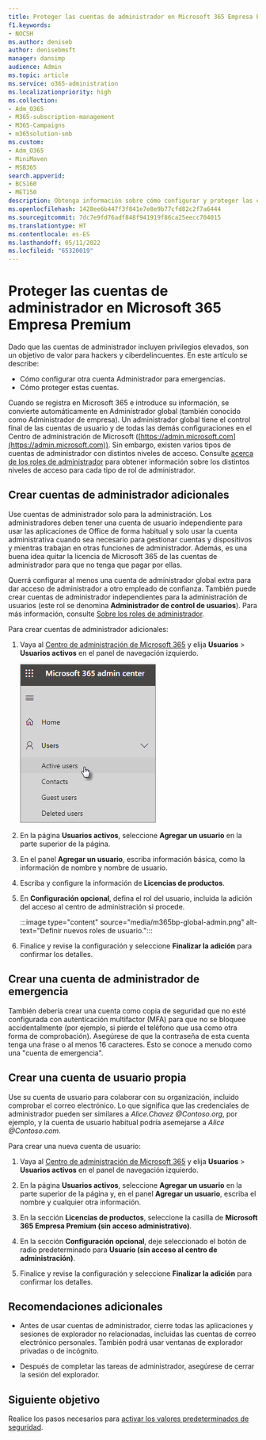 ```yaml
---
title: Proteger las cuentas de administrador en Microsoft 365 Empresa Premium
f1.keywords:
- NOCSH
ms.author: deniseb
author: denisebmsft
manager: dansimp
audience: Admin
ms.topic: article
ms.service: o365-administration
ms.localizationpriority: high
ms.collection:
- Adm_O365
- M365-subscription-management
- M365-Campaigns
- m365solution-smb
ms.custom:
- Adm_O365
- MiniMaven
- MSB365
search.appverid:
- BCS160
- MET150
description: Obtenga información sobre cómo configurar y proteger las cuentas de administrador en Microsoft 365 Empresa Premium.
ms.openlocfilehash: 1428ee6b447f3f841e7e8e9b77cfd82c2f7a6444
ms.sourcegitcommit: 7dc7e9fd76adf848f941919f86ca25eecc704015
ms.translationtype: HT
ms.contentlocale: es-ES
ms.lasthandoff: 05/11/2022
ms.locfileid: "65320019"
---
```

# <a name="protect-your-administrator-accounts-in-microsoft-365-business-premium"></a>Proteger las cuentas de administrador en Microsoft 365 Empresa Premium

Dado que las cuentas de administrador incluyen privilegios elevados, son un objetivo de valor para hackers y ciberdelincuentes. En este artículo se describe:

- Cómo configurar otra cuenta Administrador para emergencias.
- Cómo proteger estas cuentas.

Cuando se registra en Microsoft 365 e introduce su información, se convierte automáticamente en Administrador global (también conocido como Administrador de empresa). Un administrador global tiene el control final de las cuentas de usuario y de todas las demás configuraciones en el Centro de administración de Microsoft ([https://admin.microsoft.com](https://admin.microsoft.com)). Sin embargo, existen varios tipos de cuentas de administrador con distintos niveles de acceso. Consulte [acerca de los roles de administrador](/office365/admin/add-users/about-admin-roles) para obtener información sobre los distintos niveles de acceso para cada tipo de rol de administrador.

## <a name="create-additional-admin-accounts"></a>Crear cuentas de administrador adicionales

Use cuentas de administrador solo para la administración. Los administradores deben tener una cuenta de usuario independiente para usar las aplicaciones de Office de forma habitual y solo usar la cuenta administrativa cuando sea necesario para gestionar cuentas y dispositivos y mientras trabajan en otras funciones de administrador. Además, es una buena idea quitar la licencia de Microsoft 365 de las cuentas de administrador para que no tenga que pagar por ellas.

Querrá configurar al menos una cuenta de administrador global extra para dar acceso de administrador a otro empleado de confianza. También puede crear cuentas de administrador independientes para la administración de usuarios (este rol se denomina **Administrador de control de usuarios**). Para más información, consulte [Sobre los roles de administrador](/office365/admin/add-users/about-admin-roles).

Para crear cuentas de administrador adicionales:

 1. Vaya al <a href="https://go.microsoft.com/fwlink/p/?linkid=837890" target="_blank">Centro de administración de Microsoft 365</a> y elija **Usuarios** \> **Usuarios activos** en el panel de navegación izquierdo.

    ![Elija Usuarios y, a continuación, Usuarios activos en el panel de navegación izquierdo.](../media/Activeusers.png)

 1. En la página **Usuarios activos**, seleccione **Agregar un usuario** en la parte superior de la página. 

 1. En el panel **Agregar un usuario**, escriba información básica, como la información de nombre y nombre de usuario.

 1. Escriba y configure la información de **Licencias de productos**.

 1. En **Configuración opcional**, defina el rol del usuario, incluida la adición del acceso al centro de administración si procede.

    :::image type="content" source="media/m365bp-global-admin.png" alt-text="Definir nuevos roles de usuario.":::

 1. Finalice y revise la configuración y seleccione **Finalizar la adición** para confirmar los detalles.

## <a name="create-an-emergency-admin-account"></a>Crear una cuenta de administrador de emergencia

También debería crear una cuenta como copia de seguridad que no esté configurada con autenticación multifactor (MFA) para que no se bloquee accidentalmente (por ejemplo, si pierde el teléfono que usa como otra forma de comprobación). Asegúrese de que la contraseña de esta cuenta tenga una frase o al menos 16 caracteres. Esto se conoce a menudo como una "cuenta de emergencia".

## <a name="create-a-user-account-for-yourself"></a>Crear una cuenta de usuario propia

Use su cuenta de usuario para colaborar con su organización, incluido comprobar el correo electrónico. Lo que significa que las credenciales de administrador pueden ser similares a  *Alice.Chavez <span></span>@Contoso.org*, por ejemplo, y la cuenta de usuario habitual podría asemejarse a *Alice <span></span>@Contoso.com*.

Para crear una nueva cuenta de usuario:

1. Vaya al <a href="https://go.microsoft.com/fwlink/p/?linkid=837890" target="_blank">Centro de administración de Microsoft 365</a> y elija **Usuarios** \> **Usuarios activos** en el panel de navegación izquierdo.

1. En la página **Usuarios activos**, seleccione **Agregar un usuario** en la parte superior de la página y, en el panel **Agregar un usuario**, escriba el nombre y cualquier otra información.

1. En la sección **Licencias de productos**, seleccione la casilla de **Microsoft 365 Empresa Premium (sin acceso administrativo)**.

1. En la sección **Configuración opcional**, deje seleccionado el botón de radio predeterminado para **Usuario (sin acceso al centro de administración)**.

1. Finalice y revise la configuración y seleccione **Finalizar la adición** para confirmar los detalles.

## <a name="additional-recommendations"></a>Recomendaciones adicionales

- Antes de usar cuentas de administrador, cierre todas las aplicaciones y sesiones de explorador no relacionadas, incluidas las cuentas de correo electrónico personales. También podrá usar ventanas de explorador privadas o de incógnito.

- Después de completar las tareas de administrador, asegúrese de cerrar la sesión del explorador.

## <a name="next-objective"></a>Siguiente objetivo

Realice los pasos necesarios para [activar los valores predeterminados de seguridad](m365bp-conditional-access.md).

